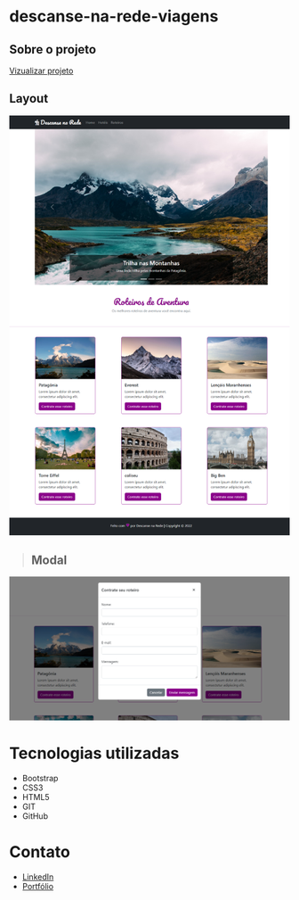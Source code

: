 # descanse-na-rede-viagens

## Sobre o projeto

[Vizualizar projeto](https://rodrigues14.github.io/descanse-na-rede-viagens/)

## Layout

![preview projeto](./img/preview1.png)

> ## Modal    

![preview projeto](./img/preview2.png)

# Tecnologias utilizadas

- Bootstrap
- CSS3
- HTML5
- GIT
- GitHub

# Contato

- [LinkedIn](https://www.linkedin.com/in/lucas-rodrigues-perfil/)
- [Portfólio](https://portfolio-lucasrodrigues.netlify.app/)



